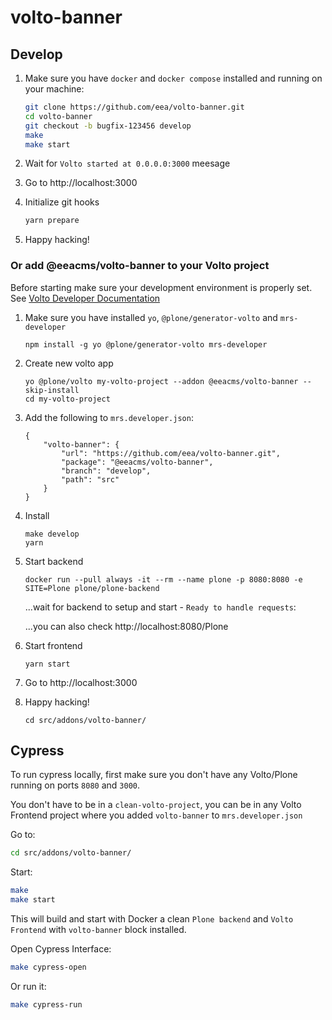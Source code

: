 # volto-banner

## Develop

1. Make sure you have `docker` and `docker compose` installed and running on your machine:

    ```Bash
    git clone https://github.com/eea/volto-banner.git
    cd volto-banner
    git checkout -b bugfix-123456 develop
    make
    make start
    ```

1. Wait for `Volto started at 0.0.0.0:3000` meesage

1. Go to http://localhost:3000

1. Initialize git hooks

    ```Bash
    yarn prepare
    ```

1. Happy hacking!

### Or add @eeacms/volto-banner to your Volto project

Before starting make sure your development environment is properly set. See [Volto Developer Documentation](https://docs.voltocms.com/getting-started/install/)

1.  Make sure you have installed `yo`, `@plone/generator-volto` and `mrs-developer`

        npm install -g yo @plone/generator-volto mrs-developer

1.  Create new volto app

        yo @plone/volto my-volto-project --addon @eeacms/volto-banner --skip-install
        cd my-volto-project

1.  Add the following to `mrs.developer.json`:

        {
            "volto-banner": {
                "url": "https://github.com/eea/volto-banner.git",
                "package": "@eeacms/volto-banner",
                "branch": "develop",
                "path": "src"
            }
        }

1.  Install

        make develop
        yarn

1.  Start backend

        docker run --pull always -it --rm --name plone -p 8080:8080 -e SITE=Plone plone/plone-backend

    ...wait for backend to setup and start - `Ready to handle requests`:

    ...you can also check http://localhost:8080/Plone

1.  Start frontend

        yarn start

1.  Go to http://localhost:3000

1.  Happy hacking!

        cd src/addons/volto-banner/

## Cypress

To run cypress locally, first make sure you don't have any Volto/Plone running on ports `8080` and `3000`.

You don't have to be in a `clean-volto-project`, you can be in any Volto Frontend
project where you added `volto-banner` to `mrs.developer.json`

Go to:

  ```BASH
  cd src/addons/volto-banner/
  ```

Start:

  ```Bash
  make
  make start
  ```

This will build and start with Docker a clean `Plone backend` and `Volto Frontend` with `volto-banner` block installed.

Open Cypress Interface:

  ```Bash
  make cypress-open
  ```

Or run it:

  ```Bash
  make cypress-run
  ```
